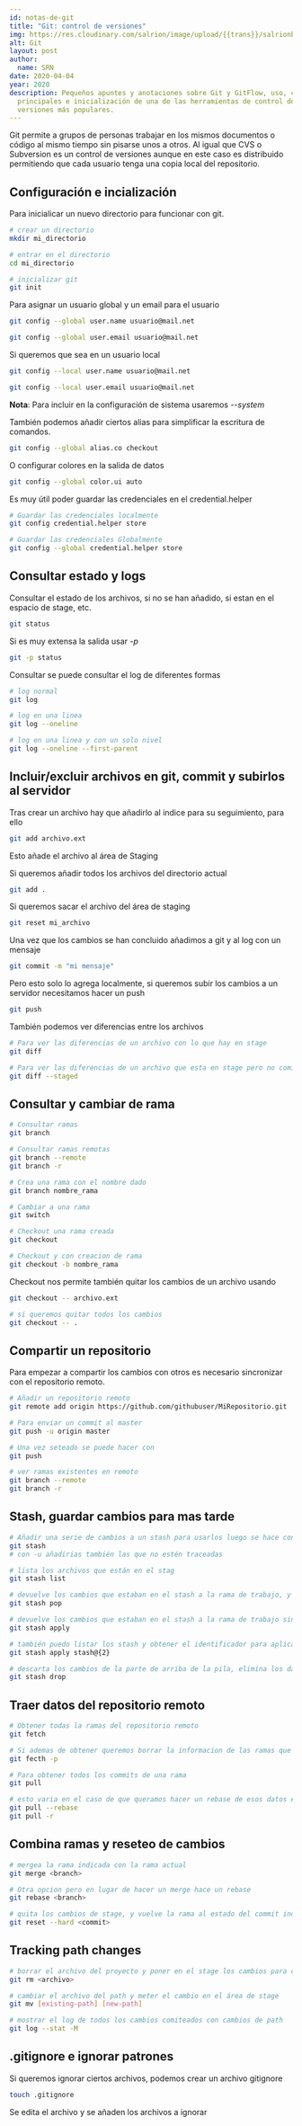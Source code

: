 ```yaml
---
id: notas-de-git
title: "Git: control de versiones"
img: https://res.cloudinary.com/salrion/image/upload/{{trans}}/salrionblog/git.jpg
alt: Git
layout: post
author:
  name: SRN
date: 2020-04-04
year: 2020
description: Pequeños apuntes y anotaciones sobre Git y GitFlow, uso, comandos
  principales e inicialización de una de las herramientas de control de
  versiones más populares.
---
```

Git permite a grupos de personas trabajar en los mismos documentos o código al mismo tiempo sin pisarse unos a otros. Al igual que CVS o Subversion es un control de versiones aunque en este caso es distribuido permitiendo que cada usuario tenga una copia local del repositorio.

## Configuración e incialización

Para inicialicar un nuevo directorio para funcionar con git.
```bash
# crear un directorio
mkdir mi_directorio

# entrar en el directorio
cd mi_directorio

# inicializar git
git init
```

Para asignar un usuario global y un email para el usuario 
```bash
git config --global user.name usuario@mail.net

git config --global user.email usuario@mail.net  
```
Si queremos que sea en un usuario local
```bash
git config --local user.name usuario@mail.net

git config --local user.email usuario@mail.net  
```
**Nota**: Para incluir en la configuración de sistema usaremos *--system*

También podemos añadir ciertos alias para simplificar la escritura de comandos.
```bash
git config --global alias.co checkout  
```
O configurar colores en la salida de datos
```bash
git config --global color.ui auto
```

Es muy útil poder guardar las credenciales en el credential.helper
```bash
# Guardar las credenciales localmente
git config credential.helper store

# Guardar las credenciales Globalmente
git config --global credential.helper store
```

## Consultar estado y logs

Consultar el estado de los archivos, si no se han añadido, si estan en el espacio de stage, etc.
```bash
git status
```

Si es muy extensa la salida usar _-p_
```bash
git -p status
```


Consultar se puede consultar el log de diferentes formas

```bash
# log normal
git log

# log en una linea
git log --oneline

# log en una linea y con un solo nivel
git log --oneline --first-parent
```

## Incluir/excluir archivos en git, commit y subirlos al servidor

Tras crear un archivo hay que añadirlo al indice para su seguimiento, para ello
```bash
git add archivo.ext
```
Esto añade el archivo al área de Staging

Si queremos añadir todos los archivos del directorio actual
```bash
git add .
```
Si queremos sacar el archivo del área de staging
```bash
git reset mi_archivo
```

Una vez que los cambios se han concluido añadimos a git y al log con un mensaje
```bash
git commit -m "mi mensaje" 
```
Pero esto solo lo agrega localmente, si queremos subir los cambios a un servidor necesitamos hacer un push
```bash
git push
```

También podemos ver diferencias entre los archivos
```bash
# Para ver las diferencias de un archivo con lo que hay en stage
git diff

# Para ver las diferencias de un archivo que esta en stage pero no comiteado
git diff --staged
```

## Consultar y cambiar de rama

```bash
# Consultar ramas
git branch

# Consultar ramas remotas
git branch --remote
git branch -r

# Crea una rama con el nombre dado
git branch nombre_rama

# Cambiar a una rama 
git switch

# Checkout una rama creada
git checkout

# Checkout y con creacion de rama
git checkout -b nombre_rama
```

Checkout nos permite también quitar los cambios de un archivo usando
```bash
git checkout -- archivo.ext

# si queremos quitar todos los cambios
git checkout -- .
```

## Compartir un repositorio

Para empezar a compartir los cambios con otros es necesario sincronizar con el repositorio remoto.

```bash
# Añadir un repositorio remoto
git remote add origin https://github.com/githubuser/MiRepositorio.git

# Para enviar un commit al master 
git push -u origin master

# Una vez seteado se puede hacer con
git push

# ver ramas existentes en remoto
git branch --remote
git branch -r
```

## Stash, guardar cambios para mas tarde

```bash
# Añadir una serie de cambios a un stash para usarlos luego se hace con
git stash
# con -u añadirias también las que no estén traceadas

# lista los archivos que están en el stag
git stash list

# devuelve los cambios que estaban en el stash a la rama de trabajo, y los borra del stash
git stash pop

# devuelve los cambios que estaban en el stash a la rama de trabajo sin borrarlos del stash
git stash apply

# también puedo listar los stash y obtener el identificador para aplicarlo
git stash apply stash@{2}

# descarta los cambios de la parte de arriba de la pila, elimina los datos del stash
git stash drop
```

## Traer datos del repositorio remoto

```bash
# Obtener todas la ramas del repositorio remoto
git fetch

# Si ademas de obtener queremos borrar la informacion de las ramas que se borraron en el remoto, pasamos el parametro prune
git fecth -p

# Para obtener todos los commits de una rama
git pull

# esto varia en el caso de que queramos hacer un rebase de esos datos en nuestro local
git pull --rebase
git pull -r
```

## Combina ramas y reseteo de cambios

```bash
# mergea la rama indicada con la rama actual
git merge <branch>

# Otra opcion pero en lugar de hacer un merge hace un rebase
git rebase <branch>

# quita los cambios de stage, y vuelve la rama al estado del commit indicado
git reset --hard <commit>
```


## Tracking path changes

```bash
# borrar el archivo del proyecto y poner en el stage los cambios para commit
git rm <archivo>

# cambiar el archivo del path y meter el cambio en el área de stage
git mv [existing-path] [new-path]

# mostrar el log de todos los cambios comiteados con cambios de path
git log --stat -M

```

## .gitignore e ignorar patrones

Si queremos ignorar ciertos archivos, podemos crear un archivo gitignore
```bash
touch .gitignore
```
Se edita el archivo y se añaden los archivos a ignorar
